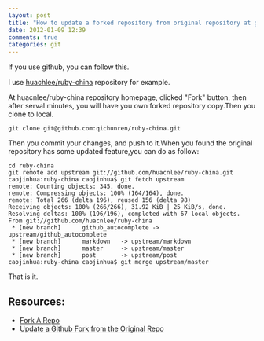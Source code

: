 ```yaml
---
layout: post
title: "How to update a forked repository from original repository at github?"
date: 2012-01-09 12:39
comments: true
categories: git
---
```


If you use github, you can follow this.

I use [huachlee/ruby-china](https://github.com/huacnlee/ruby-china) repository for example.

At huacnlee/ruby-china repository homepage, clicked "Fork" button, then after serval minutes, you will have you own forked repository copy.Then you clone to local.

```
git clone git@github.com:qichunren/ruby-china.git
```

Then you commit your changes, and push to it.When you found the original repository has some updated feature,you can do as follow:

```
cd ruby-china
git remote add upstream git://github.com/huacnlee/ruby-china.git
caojinhua:ruby-china caojinhua$ git fetch upstream
remote: Counting objects: 345, done.
remote: Compressing objects: 100% (164/164), done.
remote: Total 266 (delta 196), reused 156 (delta 98)
Receiving objects: 100% (266/266), 31.92 KiB | 25 KiB/s, done.
Resolving deltas: 100% (196/196), completed with 67 local objects.
From git://github.com/huacnlee/ruby-china
 * [new branch]      github_autocomplete -> upstream/github_autocomplete
 * [new branch]      markdown   -> upstream/markdown
 * [new branch]      master     -> upstream/master
 * [new branch]      post       -> upstream/post
caojinhua:ruby-china caojinhua$ git merge upstream/master
```

That is it.

## Resources:
* [Fork A Repo](http://help.github.com/fork-a-repo/)
* [Update a Github Fork from the Original Repo](http://bradlyfeeley.com/2008/09/03/update-a-github-fork-from-the-original-repo/)
